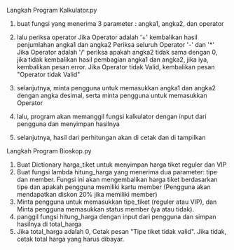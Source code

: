 Langkah Program Kalkulator.py
1. buat fungsi yang menerima 3 parameter : angka1, angka2, dan operator
2. lalu periksa operator
   Jika Operator adalah '+' kembalikan hasil penjumlahan angka1 dan angka2
   Periksa seluruh Operator '-' dan '*'
   Jika Operator adalah '/' periksa apakah angka2 tidak sama dengan 0, jika tidak kembalikan hasil pembagian angka1 dan angka2, jika iya, kembalikan pesan error.
   Jika Operator tidak Valid, kembalikan pesan "Operator tidak Valid"

3. selanjutnya, minta pengguna untuk memasukkan angka1 dan angka2 dengan angka desimal, serta minta pengguna untuk memasukkan Operator
4. lalu, program akan memanggil fungsi kalkulator dengan input dari pengguna dan menyimpan hasilnya
5. selanjutnya, hasil dari perhitungan akan di cetak dan di tampilkan

Langkah Program Bioskop.py
1. Buat Dictionary harga_tiket untuk menyimpan harga tiket reguler dan VIP
2. Buat fungsi lambda hitung_harga yang menerima dua parameter: tipe dan member. Fungsi ini akan mengembalikan harga tiket berdasarkan tipe dan apakah pengguna memiliki kartu member (Pengguna akan mendapatkan diskon 20% jika memiliki member)
3. Minta pengguna untuk memasukkan tipe_tiket (reguler atau VIP), dan Minta pengguna memasukkan status member (ya atau tidak).
4. panggil fungsi hitung_harga dengan input dari pengguna dan simpan hasilnya di total_harga
5. Jika total_harga adalah 0, Cetak pesan "Tipe tiket tidak valid". Jika tidak, cetak total harga yang harus dibayar.
